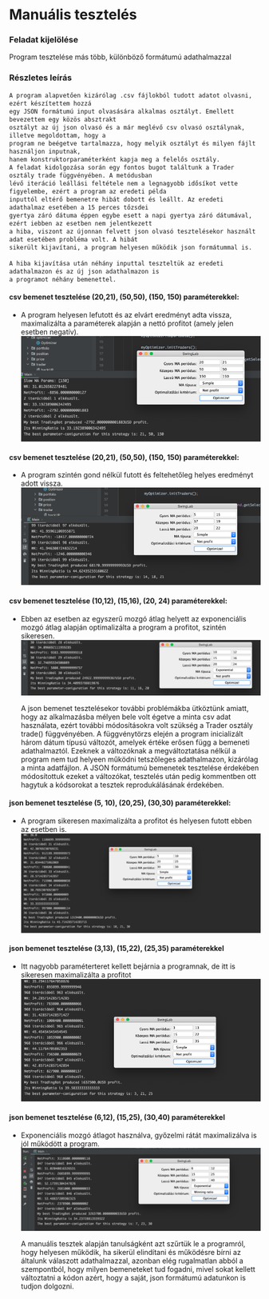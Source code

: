 # Manuális tesztelés

### Feladat kijelölése
Program tesztelése más több, különböző formátumú adathalmazzal

### Részletes leírás
    A program alapvetően kizárólag .csv fájlokból tudott adatot olvasni, ezért készítettem hozzá
    egy JSON formátumú input olvasására alkalmas osztályt. Emellett bevezettem egy közös absztrakt
    osztályt az új json olvasó és a már meglévő csv olvasó osztálynak, illetve megoldottam, hogy a
    program ne beégetve tartalmazza, hogy melyik osztályt és milyen fájlt használjon inputnak, 
    hanem konstruktorparaméterként kapja meg a felelős osztály.
    A feladat kidolgozása során egy fontos bugot találtunk a Trader osztály trade függvényében. A metódusban
    lévő iteráció leállási feltétele nem a legnagyobb idősíkot vette figyelembe, ezért a program az eredeti példa
    inputtól eltérő bemenetre hibát dobott és leállt. Az eredeti adathalmaz esetében a 15 perces tőzsdei 
    gyertya záró dátuma éppen egybe esett a napi gyertya záró dátumával, ezért iebben az esetben nem jelentkezett
    a hiba, viszont az újonnan felvett json olvasó tesztelésekor használt adat esetében probléma volt. A hibát
    sikerült kijavítani, a program helyesen működik json formátummal is.
    
    A hiba kijavítása után néhány inputtal teszteltük az eredeti adathalmazon és az új json adathalmazon is 
    a programot néhány bemenettel.

#### csv bemenet tesztelése (20,21), (50,50), (150, 150) paraméterekkel:

- A program helyesen lefutott és az elvárt eredményt adta vissza, maximalizálta a paraméterek
alapján a nettó profitot (amely jelen esetben negatív).
![](csv_test_1.png)

#### csv bemenet tesztelése (20,21), (50,50), (150, 150) paraméterekkel:

- A program szintén gond nélkül futott és feltehetőleg helyes eredményt adott vissza.
![](csv_test_2.png)

#### csv bemenet tesztelése (10,12), (15,16), (20, 24) paraméterekkel:

- Ebben az esetben az egyszerű mozgó átlag helyett az exponenciális mozgó átlag alapján optimalizálta
a program a profitot, szintén sikeresen.
![](csv_test_3.png)


    A json bemenet tesztelésekor további problémákba ütköztünk amiatt, hogy az alkalmazásba
    mélyen bele volt égetve a minta csv adat használata, ezért további módosításokra volt 
    szükség a Trader osztály trade() függvényében. A függvénytörzs elején a program inicializált
    három dátum típusú változót, amelyek értéke erősen függ a bemeneti adathalmaztól. 
    Ezeknek a változóknak a megváltoztatása nélkül a program nem tud helyeen működni tetszőleges
    adathalmazon, kizárólag a minta adatfájlon. A JSON formátumú bemenetek tesztelése érdekében
    módosítottuk ezeket a változókat, tesztelés után pedig kommentben ott hagytuk a kódsorokat
    a tesztek reprodukálásának érdekében.

#### json bemenet tesztelése (5, 10), (20,25), (30,30) paraméterekkel:
- A program sikeresen maximalizálta a profitot és helyesen futott ebben az esetben is.
![](json_test_1.png)

#### json bemenet tesztelése (3,13), (15,22), (25,35) paraméterekkel
- Itt nagyobb paraméterteret kellett bejárnia a programnak, de itt is sikeresen maximalizálta
a profitot
![](json_test_2.png)


#### json bemenet tesztelése (6,12), (15,25), (30,40) paraméterekkel
- Exponenciális mozgó átlagot használva, győzelmi rátát maximalizálva is jól működött a program.
![](json_test_3.png)



    A manuális tesztek alapján tanulságként azt szűrtük le a programról, hogy helyesen működik, ha
    sikerül elindítani és működésre bírni az általunk válaszott adathalmazzal, azonban elég rugalmatlan
    abból a szempontból, hogy milyen bemeneteket tud fogadni, mivel sokat kellett változtatni a kódon
    azért, hogy a saját, json formátumú adatunkon is tudjon dolgozni.



    

